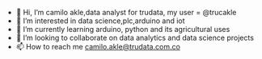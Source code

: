 - 👋 Hi, I’m camilo akle,data analyst for trudata, my user = @trucakle
- 👀 I’m interested in data science,plc,arduino and iot 
- 🌱 I’m currently learning arduino, python and its agricultural uses
- 💞️ I’m looking to collaborate on data analytics and data science projects
- 📫 How to reach me camilo.akle@trudata.com.co

<!---
trucakle/trucakle is a ✨ special ✨ repository because its `README.md` (this file) appears on your GitHub profile.
You can click the Preview link to take a look at your changes.
--->
